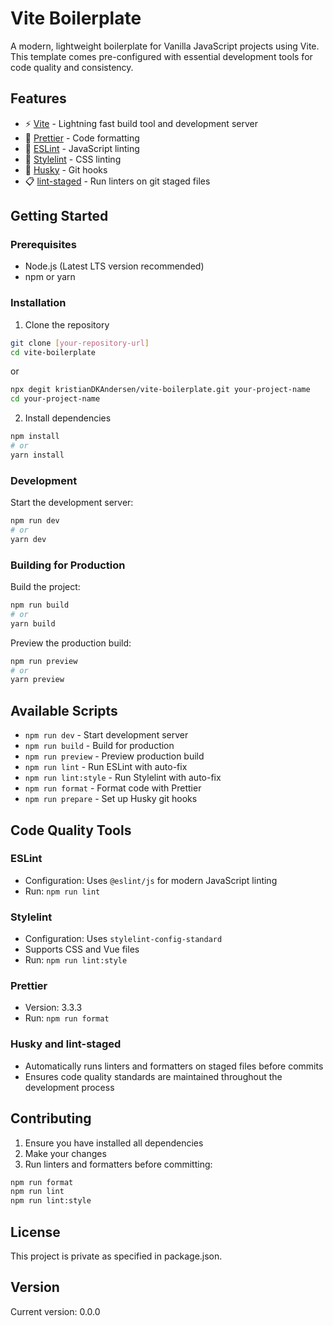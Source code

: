 # Vite Boilerplate

A modern, lightweight boilerplate for Vanilla JavaScript projects using Vite. This template comes pre-configured with essential development tools for code quality and consistency.

## Features

- ⚡️ [Vite](https://vitejs.dev/) - Lightning fast build tool and development server
- 🎨 [Prettier](https://prettier.io/) - Code formatting
- 📏 [ESLint](https://eslint.org/) - JavaScript linting
- 💅 [Stylelint](https://stylelint.io/) - CSS linting
- 🐶 [Husky](https://typicode.github.io/husky/) - Git hooks
- 📋 [lint-staged](https://github.com/okonet/lint-staged) - Run linters on git staged files

## Getting Started

### Prerequisites

- Node.js (Latest LTS version recommended)
- npm or yarn

### Installation

1. Clone the repository

```bash
git clone [your-repository-url]
cd vite-boilerplate
```

or

```bash
npx degit kristianDKAndersen/vite-boilerplate.git your-project-name
cd your-project-name
```

2. Install dependencies

```bash
npm install
# or
yarn install
```

### Development

Start the development server:

```bash
npm run dev
# or
yarn dev
```

### Building for Production

Build the project:

```bash
npm run build
# or
yarn build
```

Preview the production build:

```bash
npm run preview
# or
yarn preview
```

## Available Scripts

- `npm run dev` - Start development server
- `npm run build` - Build for production
- `npm run preview` - Preview production build
- `npm run lint` - Run ESLint with auto-fix
- `npm run lint:style` - Run Stylelint with auto-fix
- `npm run format` - Format code with Prettier
- `npm run prepare` - Set up Husky git hooks

## Code Quality Tools

### ESLint

- Configuration: Uses `@eslint/js` for modern JavaScript linting
- Run: `npm run lint`

### Stylelint

- Configuration: Uses `stylelint-config-standard`
- Supports CSS and Vue files
- Run: `npm run lint:style`

### Prettier

- Version: 3.3.3
- Run: `npm run format`

### Husky and lint-staged

- Automatically runs linters and formatters on staged files before commits
- Ensures code quality standards are maintained throughout the development process

## Contributing

1. Ensure you have installed all dependencies
2. Make your changes
3. Run linters and formatters before committing:

```bash
npm run format
npm run lint
npm run lint:style
```

## License

This project is private as specified in package.json.

## Version

Current version: 0.0.0
